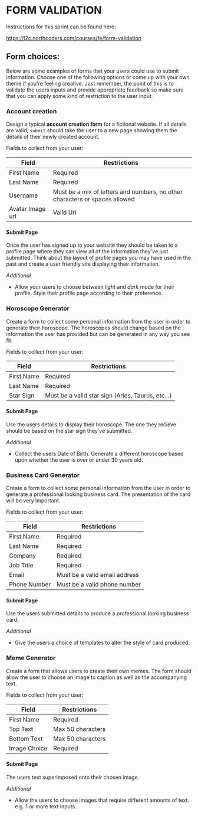 # FORM VALIDATION

Instructions for this sprint can be found here:

https://l2c.northcoders.com/courses/fe/form-validation

## Form choices:

Below are some examples of forms that your users could use to submit information. Choose one of the following options or come up with your own theme if you're feeling creative. Just remember, the point of this is to validate the users inputs and provide appropriate feedback so make sure that you can apply some kind of restriction to the user input.

### Account creation

Design a typical **account creation form** for a fictional website. If all details are valid, `submit` should take the user to a new page showing them the details of their newly created account.

Fields to collect from your user:

| Field            | Restrictions                                                                |
| ---------------- | --------------------------------------------------------------------------- |
| First Name       | Required                                                                    |
| Last Name        | Required                                                                    |
| Username         | Must be a mix of letters and numbers, no other characters or spaces allowed |
| Avatar Image url | Valid Url                                                                   |

#### Submit Page

Once the user has signed up to your website they should be taken to a profile page where they can view all of the information they've just submitted. Think about the layout of profile pages you may have used in the past and create a user friendly site displaying their information.

_Additional_

- Allow your users to choose between _light_ and _dark_ mode for their profile. Style their profile page according to their preference.

### Horoscope Generator

Create a form to collect some personal information from the user in order to generate their horoscope. The horoscopes should change based on the information the user has provided but can be generated in any way you see fit.

Fields to collect from your user:

| Field      | Restrictions                                      |
| ---------- | ------------------------------------------------- |
| First Name | Required                                          |
| Last Name  | Required                                          |
| Star Sign  | Must be a valid star sign (Aries, Taurus, etc...) |

#### Submit Page

Use the users details to display their horoscope. The one they recieve should be based on the star sign they've submitted.

_Additional_

- Collect the users Date of Birth. Generate a different horoscope based upon whether the user is over or under 30 years old.

### Business Card Generator

Create a form to collect some personal information from the user in order to generate a professional looking business card. The presentation of the card will be very important.

Fields to collect from your user:

| Field        | Restrictions                  |
| ------------ | ----------------------------- |
| First Name   | Required                      |
| Last Name    | Required                      |
| Company      | Required                      |
| Job Title    | Required                      |
| Email        | Must be a valid email address |
| Phone Number | Must be a valid phone number  |

#### Submit Page

Use the users submitted details to produce a professional looking business card.

_Additional_

- Give the users a choice of templates to alter the style of card produced.

### Meme Generator

Create a form that allows users to create their own memes. The form should allow the user to choose an image to caption as well as the accompanying text.

Fields to collect from your user:

| Field        | Restrictions      |
| ------------ | ----------------- |
| First Name   | Required          |
| Top Text     | Max 50 characters |
| Bottom Text  | Max 50 characters |
| Image Choice | Required          |

#### Submit Page

The users text superimposed onto their chosen image.

_Additional_

- Allow the users to choose images that require different amounts of text. e.g. 1 or more text inputs.
